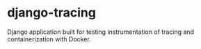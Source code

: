 # django-tracing
Django application built for testing instrumentation of tracing and containerization with Docker.
